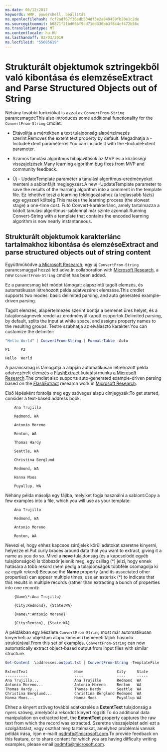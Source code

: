 ```yaml
---
ms.date: 06/12/2017
keywords: WMF, powershell, beállítás
ms.openlocfilehash: fcf2adf67f36edb534df3e2a849459fb20e1c2de
ms.sourcegitcommit: b6871f21bd666f9cd71dd336bb3f844cf472b56c
ms.translationtype: MT
ms.contentlocale: hu-HU
ms.lasthandoff: 02/03/2019
ms.locfileid: "55685619"
---
```

# <a name="extract-and-parse-structured-objects-out-of-string"></a><span data-ttu-id="c9e65-102">Strukturált objektumok sztringekből való kibontása és elemzése</span><span class="sxs-lookup"><span data-stu-id="c9e65-102">Extract and Parse Structured Objects out of String</span></span>

<span data-ttu-id="c9e65-103">Néhány további funkciókat is azzal az `ConvertFrom-String` parancsmagot:</span><span class="sxs-lookup"><span data-stu-id="c9e65-103">This also introduces some additional functionality for the `ConvertFrom-String` cmdlet:</span></span>

- <span data-ttu-id="c9e65-104">Eltávolítja a mértékben a text tulajdonság alapértelmezés szerint.</span><span class="sxs-lookup"><span data-stu-id="c9e65-104">Removes the extent text property by default.</span></span> <span data-ttu-id="c9e65-105">Megadhatja a - IncludeExtent paraméterrel.</span><span class="sxs-lookup"><span data-stu-id="c9e65-105">You can include it with the -IncludeExtent parameter.</span></span>

- <span data-ttu-id="c9e65-106">Számos tanulási algoritmus hibajavítások az MVP és a közösségi visszajelzések.</span><span class="sxs-lookup"><span data-stu-id="c9e65-106">Many learning algorithm bug fixes from MVP and community feedback.</span></span>

- <span data-ttu-id="c9e65-107">Új - UpdateTemplate paraméter a tanulási algoritmus-eredményeket menteni a sablonfájlt megjegyzést.</span><span class="sxs-lookup"><span data-stu-id="c9e65-107">A new -UpdateTemplate parameter to save the results of the learning algorithm into a comment in the template file.</span></span> <span data-ttu-id="c9e65-108">Ez lehetővé teszi a learning feldolgozásához (a leglassabb fázis) egy egyszeri költség.</span><span class="sxs-lookup"><span data-stu-id="c9e65-108">This makes the learning process (the slowest stage) a one-time cost.</span></span> <span data-ttu-id="c9e65-109">Futó Convert-karakterlánc, amely tartalmazza a kódolt tanulási algoritmus-sablonnal már szinte azonnali.</span><span class="sxs-lookup"><span data-stu-id="c9e65-109">Running Convert-String with a template that contains the encoded learning algorithm is now nearly instantaneous.</span></span>

## <a name="extract-and-parse-structured-objects-out-of-string-content"></a><span data-ttu-id="c9e65-110">Strukturált objektumok karakterlánc tartalmakhoz kibontása és elemzése</span><span class="sxs-lookup"><span data-stu-id="c9e65-110">Extract and parse structured objects out of string content</span></span>

<span data-ttu-id="c9e65-111">Együttműködve [a Microsoft Research](https://www.microsoft.com/en-us/research/?from=http%3A%2F%2Fresearch.microsoft.com%2F), egy új `ConvertFrom-String` parancsmaggal hozzá lett adva.</span><span class="sxs-lookup"><span data-stu-id="c9e65-111">In collaboration with [Microsoft Research](https://www.microsoft.com/en-us/research/?from=http%3A%2F%2Fresearch.microsoft.com%2F), a new `ConvertFrom-String` cmdlet has been added.</span></span>

<span data-ttu-id="c9e65-112">Ez a parancsmag két módot támogat: alapszintű tagolt elemzés, és automatikusan létrehozott példa adatvezérelt elemzése.</span><span class="sxs-lookup"><span data-stu-id="c9e65-112">This cmdlet supports two modes: basic delimited parsing, and auto generated example-driven parsing.</span></span>

<span data-ttu-id="c9e65-113">Tagolt elemzés, alapértelmezés szerint bontja a bemenet üres helyet, és a tulajdonságnevek rendel az eredményül kapott csoportok.</span><span class="sxs-lookup"><span data-stu-id="c9e65-113">Delimited parsing, by default, splits the input at white space, and assigns property names to the resulting groups.</span></span> <span data-ttu-id="c9e65-114">Testre szabhatja az elválasztó karakter:</span><span class="sxs-lookup"><span data-stu-id="c9e65-114">You can customize the delimiter:</span></span>

```powershell
"Hello World" | ConvertFrom-String | Format-Table -Auto
```

```output
P1     P2
--     --
Hello  World
```

<span data-ttu-id="c9e65-115">A parancsmag is támogatja a alapján automatikusan létrehozott példa adatvezérelt elemzés a [FlashExtract](https://www.microsoft.com/en-us/research/publication/flashextract-framework-data-extraction-examples/?from=http%3A%2F%2Fresearch.microsoft.com%2Fen-us%2Fum%2Fpeople%2Fsumitg%2Fflashextract.html) kutatási munka [a Microsoft Research](https://www.microsoft.com/en-us/research/?from=http%3A%2F%2Fresearch.microsoft.com%2F).</span><span class="sxs-lookup"><span data-stu-id="c9e65-115">The cmdlet also supports auto-generated example-driven parsing based on the [FlashExtract](https://www.microsoft.com/en-us/research/publication/flashextract-framework-data-extraction-examples/?from=http%3A%2F%2Fresearch.microsoft.com%2Fen-us%2Fum%2Fpeople%2Fsumitg%2Fflashextract.html) research work in [Microsoft Research](https://www.microsoft.com/en-us/research/?from=http%3A%2F%2Fresearch.microsoft.com%2F).</span></span>

<span data-ttu-id="c9e65-116">Első lépésként fontolja meg egy szöveges alapú címjegyzék:</span><span class="sxs-lookup"><span data-stu-id="c9e65-116">To get started, consider a text-based address book:</span></span>

```
    Ana Trujillo

    Redmond, WA

    Antonio Moreno

    Renton, WA

    Thomas Hardy

    Seattle, WA

    Christina Berglund

    Redmond, WA

    Hanna Moos

    Puyallup, WA
```

<span data-ttu-id="c9e65-117">Néhány példa másolja egy fájlba, melyiket fogja használni a sablont:</span><span class="sxs-lookup"><span data-stu-id="c9e65-117">Copy a few examples into a file, which you will use as your template:</span></span>

```
    Ana Trujillo

    Redmond, WA

    Antonio Moreno

    Renton, WA
```

<span data-ttu-id="c9e65-118">Nevezi el, hogy ehhez kapcsos zárójelek körül adatokat szeretne kinyerni, helyezze el.</span><span class="sxs-lookup"><span data-stu-id="c9e65-118">Put curly braces around data that you want to extract, giving it a name as you do so.</span></span> <span data-ttu-id="c9e65-119">Mivel a **neve** tulajdonság (és a kapcsolódó egyéb tulajdonságok) is többször jelenik meg, egy csillag (\*) jelzi, hogy ennek hatására a több rekord (nem pedig a tulajdonságok többféle csomagolja ki az egyik rekord):</span><span class="sxs-lookup"><span data-stu-id="c9e65-119">Because the **Name** property (and its associated other properties) can appear multiple times, use an asterisk (\*) to indicate that this results in multiple records (rather than extracting a bunch of properties into one record):</span></span>

```
    {Name\*:Ana Trujillo}

    {City:Redmond}, {State:WA}

    {Name\*:Antonio Moreno}

    {City:Renton}, {State:WA}
```

<span data-ttu-id="c9e65-120">A példákban egy készlete `ConvertFrom-String` most már automatikusan kinyerheti az objektum alapú kimeneti bemeneti fájlok hasonló struktúrával.</span><span class="sxs-lookup"><span data-stu-id="c9e65-120">From this set of examples, `ConvertFrom-String` can now automatically extract object-based output from input files with similar structure.</span></span>

```powershell
Get-Content .\addresses.output.txt | ConvertFrom-String -TemplateFile .\addresses.template.txt | Format-Table -Auto
```

```output
ExtentText                     Name               City     State
----------                     ----               ----     -----
Ana Trujillo...                Ana Trujillo       Redmond  WA
Antonio Moreno...              Antonio Moreno     Renton   WA
Thomas Hardy...                Thomas Hardy       Seattle  WA
Christina Berglund...          Christina Berglund Redmond  WA
Hanna Moos...                  Hanna Moos         Puyallup WA
```

<span data-ttu-id="c9e65-121">Ehhez a kinyert szöveg további adatkezelés a **ExtentText** tulajdonság a nyers szöveg, amelyből a rekordot kinyert rögzíti.</span><span class="sxs-lookup"><span data-stu-id="c9e65-121">To do additional data manipulation on extracted text, the **ExtentText** property captures the raw text from which the record was extracted.</span></span> <span data-ttu-id="c9e65-122">Szeretne visszajelzést adni ezt a szolgáltatást, vagy oszthat meg tartalmakat, amelyhez problémái vannak példák írása, írjon e-mailt <psdmfb@microsoft.com>.</span><span class="sxs-lookup"><span data-stu-id="c9e65-122">To provide feedback on this feature, or to share content for which you are having difficulty writing examples, please email <psdmfb@microsoft.com>.</span></span>